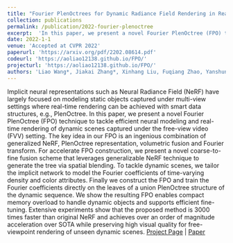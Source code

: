 ```yaml
---
title: "Fourier PlenOctrees for Dynamic Radiance Field Rendering in Real-time"
collection: publications
permalink: /publication/2022-fourier-plenoctree
excerpt:  'In this paper, we present a novel Fourier PlenOctree (FPO) technique to tackle efficient neural modeling and real-time rendering of dynamic scenes captured under the free-view video (FVV) setting.'
date: 2022-1-1
venue: 'Accepted at CVPR 2022'
paperurl: 'https://arxiv.org/pdf/2202.08614.pdf'
codeurl: 'https://aoliao12138.github.io/FPO/'
projecturl: 'https://aoliao12138.github.io/FPO/'
authors: 'Liao Wang*, Jiakai Zhang*, Xinhang Liu, Fuqiang Zhao, Yanshun Zhang, Yingliang Zhang, Minye Wu, Lan Xu, Jingyi Yu'
---
```

Implicit neural representations such as Neural Radiance Field (NeRF) have largely focused on modeling static objects captured under multi-view settings where real-time rendering can be achieved with smart data structures, e.g., PlenOctree. In this paper, we present a novel Fourier PlenOctree (FPO) technique to tackle efficient neural modeling and real-time rendering of dynamic scenes captured under the free-view video (FVV) setting. The key idea in our FPO is an ingenious combination of generalized NeRF, PlenOctree representation, volumetric fusion and Fourier transform. For accelerate FPO construction, we present a novel coarse-to-fine fusion scheme that leverages generalizable NeRF technique to generate the tree via spatial blending. To tackle dynamic scenes, we tailor the implicit network to model the Fourier coefficients of time-varying density and color attributes. Finally we construct the FPO and train the Fourier coefficients directly on the leaves of a union PlenOctree structure of the dynamic sequence. We show the resulting FPO enables compact memory overload to handle dynamic objects and supports efficient fine-tuning. Extensive experiments show that the proposed method is 3000 times faster than original NeRF and achieves over an order of magnitude acceleration over SOTA while preserving high visual quality for free-viewpoint rendering of unseen dynamic scenes.
[Project Page](https://aoliao12138.github.io/FPO/) |  [Paper](https://arxiv.org/pdf/2202.08614.pdf) 
